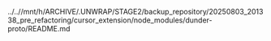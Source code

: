 ../..//mnt/h/ARCHIVE/.UNWRAP/STAGE2/backup_repository/20250803_201338_pre_refactoring/cursor_extension/node_modules/dunder-proto/README.md